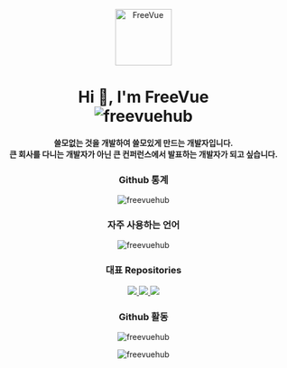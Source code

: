 <p align="center">
  <img width="100px" src="https://file.freevue.dev/images/logo/blog/square-logo.png" align="center" alt="FreeVue" />
</p>

<h1 align="center">
  Hi 👋, I'm FreeVue <br />
  <img src="https://komarev.com/ghpvc/?username=freevuehub&label=Profile%20views&color=0e75b6&style=flat" alt="freevuehub" />
</h1>
<h4 align="center">
  쓸모없는 것을 개발하여 쓸모있게 만드는 개발자입니다. <br />
  큰 회사를 다니는 개발자가 아닌 큰 컨퍼런스에서 발표하는 개발자가 되고 싶습니다. <br />
</h4>

<h3 align="center">Github 통계</h3>
<p align="center">
  <img
    src="https://github-readme-stats.vercel.app/api?username=freevuehub&show_icons=true&locale=kr&bg_color=60,c892d8,6667ab&title_color=fff&text_color=fff"
    alt="freevuehub"
  />
</p>

<h3 align="center">자주 사용하는 언어</h3>
<p align="center">
  <img
    src="https://github-readme-stats.vercel.app/api/top-langs?username=freevuehub&show_icons=true&locale=kr&bg_color=60,c892d8,6667ab&title_color=fff&text_color=fff"
    alt="freevuehub"
  />
</p>

<h3 align="center">대표 Repositories</h3>
<p align="center">
  <a href="https://github.com/freevuehub/radiyu-lang">
    <img src="https://github-readme-stats.vercel.app/api/pin/?username=freevuehub&repo=radiyu-lang&locale=kr&bg_color=60,c892d8,6667ab&title_color=fff&text_color=fff" />
  </a>
  <a href="https://github.com/freevuehub/reacth">
    <img src="https://github-readme-stats.vercel.app/api/pin/?username=freevuehub&repo=reacth&locale=kr&bg_color=60,c892d8,6667ab&title_color=fff&text_color=fff" />
  </a>
  <a href="https://github.com/freevuehub/pop.freevue.dev">
    <img src="https://github-readme-stats.vercel.app/api/pin/?username=freevuehub&repo=pop.freevue.dev&locale=kr&bg_color=60,c892d8,6667ab&title_color=fff&text_color=fff" />
  </a>
</p>

<h3 align="center">Github 활동</h3>
<p align="center">
  <img src="https://github-profile-trophy.vercel.app/?username=freevuehub&locale=kr" alt="freevuehub" />
</p>

<p align="center">
  <img src="https://capsule-render.vercel.app/api?type=waving&height=100&color=60:c892d8,100:6667ab&section=footer" alt="freevuehub" />
</p>
